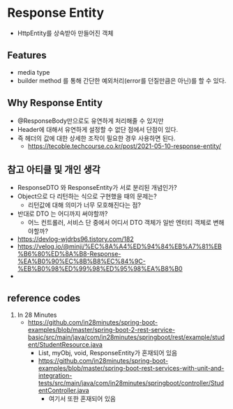# Response Entity
- HttpEntity를 상속받아 만들어진 객체


## Features
- media type
- builder method 를 통해 간단한 예외처리(error를 던질만큼은 아닌)를 할 수 있다.

## Why Response Entity
- @ResponseBody만으로도 유연하게 처리해줄 수 있지만
- Header에 대해서 유연하게 설정할 수 없단 점에서 단점이 있다.
- 즉 헤더의 값에 대한 상세한 조작이 필요한 경우 사용하면 된다.
  - https://tecoble.techcourse.co.kr/post/2021-05-10-response-entity/

## 참고 아티클 및 개인 생각
- ResponseDTO 와 ResponseEntity가 서로 분리된 개념인가?
- Object으로 다 리턴하는 식으로 구현했을 때의 문제는?
  - 리턴값에 대해 의미가 너무 모호해진다는 점?
- 반대로 DTO 는 어디까지 써야할까?
  - 어느 컨트롤러, 서비스 단 중에서 어디서 DTO 객체가 일반 엔터티 객체로 변해야할까?
- https://devlog-wjdrbs96.tistory.com/182
- https://velog.io/@minji/%EC%8A%A4%ED%94%84%EB%A7%81%EB%B6%80%ED%8A%B8-Response-%EA%B0%90%EC%8B%B8%EC%84%9C-%EB%B0%98%ED%99%98%ED%95%98%EA%B8%B0
- 

## reference codes
1. In 28 Minutes
   - https://github.com/in28minutes/spring-boot-examples/blob/master/spring-boot-2-rest-service-basic/src/main/java/com/in28minutes/springboot/rest/example/student/StudentResource.java
     - List<myObj>, myObj, void, ResponseEntity<Object>가 혼재되어 있음
   - https://github.com/in28minutes/spring-boot-examples/blob/master/spring-boot-rest-services-with-unit-and-integration-tests/src/main/java/com/in28minutes/springboot/controller/StudentController.java
     - 여기서 또한 혼재되어 있음